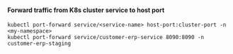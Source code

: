 #### Forward traffic from K8s cluster service to host port
```
kubectl port-forward service/<service-name> host-port:cluster-port -n <my-namespace>
kubectl port-forward service/customer-erp-service 8090:8090 -n customer-erp-staging
```
